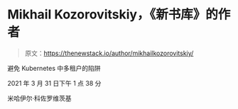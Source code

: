 # Mikhail Kozorovitskiy，《新书库》的作者

> 原文：<https://thenewstack.io/author/mikhailkozorovitskiy/>

避免 Kubernetes 中多租户的陷阱

2021 年 3 月 31 日下午 1 点 38 分

米哈伊尔·科佐罗维茨基